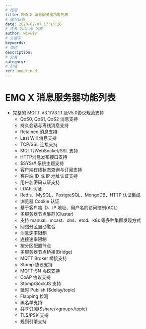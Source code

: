 ```yaml
---
# 标题
title: EMQ X 消息服务器功能列表
# 编写日期
date: 2020-02-07 17:15:26
# 作者 Github 名称
author: wivwiv
# 关键字
keywords:
# 描述
description:
# 分类
category: 
# 引用
ref: undefined
---
```


# EMQ X 消息服务器功能列表

- 完整的 MQTT V3.1/V3.1.1 及V5.0协议规范支持
  - QoS0, QoS1, QoS2 消息支持
  - 持久会话与离线消息支持
  - Retained 消息支持
  - Last Will 消息支持
  - TCP/SSL 连接支持
  - MQTT/WebSocket/SSL 支持
  - HTTP消息发布接口支持
  - $SYS/\# 系统主题支持
  - 客户端在线状态查询与订阅支持
  - 客户端 ID 或 IP 地址认证支持
  - 用户名密码认证支持
  - LDAP 认证
  - Redis、MySQL、PostgreSQL、MongoDB、HTTP 认证集成
  - 浏览器 Cookie 认证
  - 基于客户端 ID、IP 地址、用户名的访问控制(ACL)
  - 多服务器节点集群(Cluster)
  - 支持 manual、mcast、dns、etcd、k8s 等多种集群发现方式
  - 网络分区自动愈合
  - 消息速率限制
  - 连接速率限制
  - 按分区配置节点
  - 多服务器节点桥接(Bridge)
  - MQTT Broker 桥接支持
  - Stomp 协议支持
  - MQTT-SN 协议支持
  - CoAP 协议支持
  - Stomp/SockJS 支持
  - 延时 Publish ($delay/topic)
  - Flapping 检测
  - 黑名单支持
  - 共享订阅($share/\<group\>/topic)
  - TLS/PSK 支持
  - 规则引擎支持